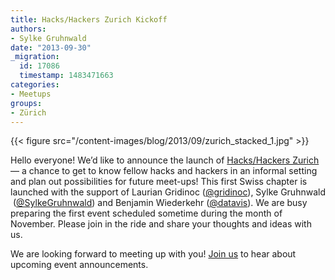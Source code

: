 ```yaml
---
title: Hacks/Hackers Zurich Kickoff
authors:
- Sylke Gruhnwald
date: "2013-09-30"
_migration:
  id: 17086
  timestamp: 1483471663
categories:
- Meetups
groups:
- Zürich
---
```


{{< figure src="/content-images/blog/2013/09/zurich\_stacked\_1.jpg" >}}

Hello everyone! We&#8217;d like to announce the launch of [Hacks/Hackers Zurich][1] — a chance to get to know fellow hacks and hackers in an informal setting and plan out possibilities for future meet-ups! This first Swiss chapter is launched with the support of Laurian Gridinoc ([@gridinoc][2]), Sylke Gruhnwald  ([@SylkeGruhnwald][3]) and Benjamin Wiederkehr ([@datavis][4]). We are busy preparing the first event scheduled sometime during the month of November. Please join in the ride and share your thoughts and ideas with us.

We are looking forward to meeting up with you! [Join us][1] to hear about upcoming event announcements.

 [1]: http://www.meetup.com/Hacks-Hackers-Zurich/
 [2]: http://twitter.com/gridinoc
 [3]: http://twitter.com/SylkeGruhnwald
 [4]: http://twitter.com/datavis